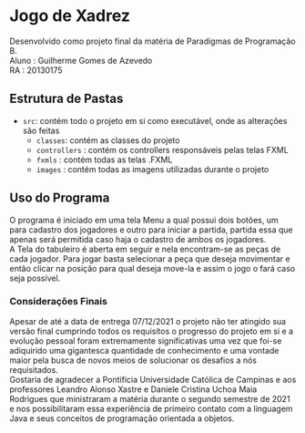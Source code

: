 # Jogo de Xadrez

Desenvolvido como projeto final da matéria de Paradigmas de Programação B.</br>
Aluno : Guilherme Gomes de Azevedo</br>
RA : 20130175

## Estrutura de Pastas

- `src`: contém todo o projeto em si como executável, onde as alterações são feitas
    - `classes`: contém as classes do projeto
    - `controllers` : contém os controllers responsáveis pelas telas FXML
    - `fxmls` :  contém todas as telas .FXML
    - `images` : contém todas as imagens utilizadas durante o projeto

## Uso do Programa

O programa é iniciado em uma tela Menu a qual possui dois botões, um para cadastro dos jogadores e outro para iniciar a partida, partida essa que apenas será permitida caso haja o cadastro de ambos os jogadores.</br>
A Tela do tabuleiro é aberta em seguir e nela encontram-se as peças de cada jogador. Para jogar basta selecionar a peça que deseja movimentar e então clicar na posição para qual deseja move-la e assim o jogo o fará caso seja possível.

### Considerações Finais

Apesar de até a data de entrega 07/12/2021 o projeto não ter atingido sua versão final cumprindo todos os requisítos o progresso do projeto em si e a evolução pessoal foram extremamente significativas uma vez que foi-se adiquirido uma gigantesca quantidade de conhecimento e uma vontade maior pela busca de novos meios de solucionar os desafios a nós requisitados.</br>
Gostaria de agradecer a Pontifícia Universidade Católica de Campinas e aos professores Leandro Alonso Xastre e Daniele Cristina Uchoa Maia Rodrigues que ministraram a matéria durante o segundo semestre de 2021 e nos possibilitaram essa experiência de primeiro contato com a linguagem Java e seus conceitos de programação orientada a objetos.
